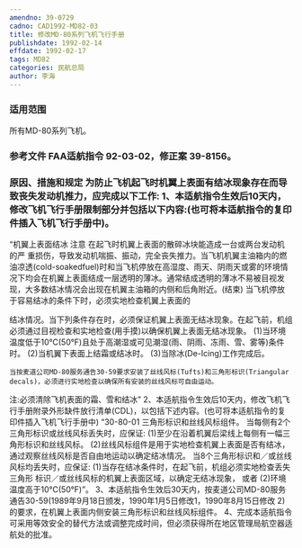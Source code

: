 ```yaml
---
amendno: 39-0729
cadno: CAD1992-MD82-03
title: 修改MD-80系列飞机飞行手册
publishdate: 1992-02-14
effdate: 1992-02-17
tags: MD82
categories: 民航总局
author: 李海
---
```


### 适用范围 
所有MD-80系列飞机。

### 参考文件    FAA适航指令 92-03-02，修正案 39-8156。

### 原因、措施和规定     为防止飞机起飞时机翼上表面有结冰现象存在而导致丧失发动机推力，应完成以下工作:     1、本适航指令生效后10天内，修改飞机飞行手册限制部分并包括以下内容:(也可将本适航指令的复印件插入飞机飞行手册中)。 
“机翼上表面结冰 注意      在起飞时机翼上表面的散碎冰块能造成一台或两台发动机的严
重损伤，导致发动机喘振、振动，完全丧失推力。当飞机机翼主油箱内的燃油凉透(cold-soakedfuel)时和当飞机停放在高湿度、雨天、阴雨天或雾的环境情况下均会在机翼上表面结成一层透明的薄冰。通常结成透明的薄冰不易被目视发现，大多数结冰情况会出现在机翼主油箱的内侧和后角附近。(结束) 
     当飞机停放于容易结冰的条件下时，必须实地检查机翼上表面的
  
结冰情况。当下列条件存在时，必须保证机翼上表面无结冰现象。在起飞前，机组必须通过目视检查和实地检查(用手摸)以确保机翼上表面无结冰现象。 
    (1)当环境温度低于10℃(50°F)且处于高潮湿或可见潮湿(雨、阴雨、冻雨、雪、雾等)条件时。 
(2)当机翼下表面上结霜或结冰时。 
(3)当除冰(De-Icing)工作完成后。 

    当按麦道公司MD-80服务通告30-59要求安装了丝线风标(Tufts)和三角形标识(Triangular decals)，必须进行实地检查以确保所有安装的丝线风标可自由运动。 
注:必须清除飞机表面的霜、雪和结冰”
    2、本适航指令生效后10天内，修改飞机飞行手册附录外形缺件放行清单(CDL)，以包括下述内容。(也可将本适航指令的复印件插入飞机飞行手册中) 
“30-80-01 三角形标识和丝线风标组件。      当每侧有2个三角形标识或丝线风标丢失时，应保证: 
(1)至少在沿着机翼后梁线上每侧有一幅三角形标识和丝线风标。
    (2)丝线风标组件是用于实地检查机翼上表面是否有结冰，通过观察丝线风标是否自由地运动以确定结冰情况。 当8个三角形标识和／或丝线风标均丢失时，应保证: 
    (1)当存在结冰条件时，在起飞前，机组必须实地检查丢失三角形
标识／或丝线风标的机翼上表面区域，以确定无结冰现象， 或者 
(2)环境温度高于10℃(50°F)”。 
3、本适航指令生效后30天内，按麦道公司MD-80服务通告30-59(1989年9月18日颁发，1990年1月5日修改1，1990年8月15日修改
2)的要求，在机翼上表面内侧安装三角形标识和丝线风标组件。 
    4、完成本适航指令可采用等效安全的替代方法或调整完成时间，但必须获得所在地区管理局航空器适航处的批准。
